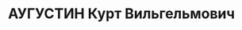 ---
title: АУГУСТИН Курт Вильгельмович
description: 'Род. в 1903, Германия, г. Брауншвейс [Брауншвейг?], немец. Проживал:
  Челябинская обл., г. Челябинск. Термическая мастерская ЧТЗ, пирометрист

  Арестован 19.07.1937. Приговор: 31.12.1937 – ВМН. Расстрелян 31.12.1937'
---